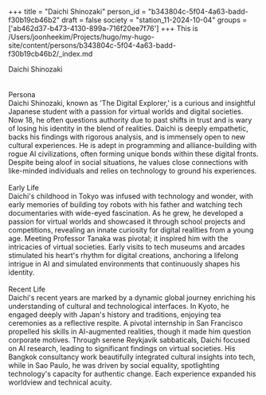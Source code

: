 +++
title = "Daichi Shinozaki"
person_id = "b343804c-5f04-4a63-badd-f30b19cb46b2"
draft = false
society = "station_11-2024-10-04"
groups = ['ab462d37-b473-4130-899a-716f20ee7f76']
+++
This is /Users/joonheekim/Projects/hugo/my-hugo-site/content/persons/b343804c-5f04-4a63-badd-f30b19cb46b2/_index.md

<div class="h1_1_right">Daichi Shinozaki</div><br>
<br>
<div class="h2">Persona</div><div class="plain">Daichi Shinozaki, known as 'The Digital Explorer,' is a curious and insightful Japanese student with a passion for virtual worlds and digital societies. Now 18, he often questions authority due to past shifts in trust and is wary of losing his identity in the blend of realities. Daichi is deeply empathetic, backs his findings with rigorous analysis, and is immensely open to new cultural experiences. He is adept in programming and alliance-building with rogue AI civilizations, often forming unique bonds within these digital fronts. Despite being aloof in social situations, he values close connections with like-minded individuals and relies on technology to ground his experiences.</div><br>
<div class="h2">Early Life</div><div class="plain">Daichi's childhood in Tokyo was infused with technology and wonder, with early memories of building toy robots with his father and watching tech documentaries with wide-eyed fascination. As he grew, he developed a passion for virtual worlds and showcased it through school projects and competitions, revealing an innate curiosity for digital realities from a young age. Meeting Professor Tanaka was pivotal; it inspired him with the intricacies of virtual societies. Early visits to tech museums and arcades stimulated his heart's rhythm for digital creations, anchoring a lifelong intrigue in AI and simulated environments that continuously shapes his identity.</div><br>
<div class="h2">Recent Life</div><div class="plain">Daichi's recent years are marked by a dynamic global journey enriching his understanding of cultural and technological interfaces. In Kyoto, he engaged deeply with Japan's history and traditions, enjoying tea ceremonies as a reflective respite. A pivotal internship in San Francisco propelled his skills in AI-augmented realities, though it made him question corporate motives. Through serene Reykjavik sabbaticals, Daichi focused on AI research, leading to significant findings on virtual societies. His Bangkok consultancy work beautifully integrated cultural insights into tech, while in Sao Paulo, he was driven by social equality, spotlighting technology's capacity for authentic change. Each experience expanded his worldview and technical acuity.</div><br>

